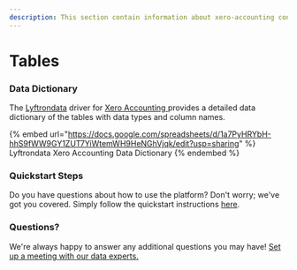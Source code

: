 ```yaml
---
description: This section contain information about xero-accounting connector tables information
---
```


# Tables

### Data Dictionary

The [Lyftrondata](https://www.lyftrondata.com/) driver for [Xero Accounting](https://www.lyftrondata.com/integration/xero-accounting/)[ ](https://www.lyftrondata.com/integration/xero-accounting/)provides a detailed data dictionary of the tables with data types and column names.

{% embed url="https://docs.google.com/spreadsheets/d/1a7PyHRYbH-hhS9fWW9GY1ZUT7YiWtemWH9HeNGhVjqk/edit?usp=sharing" %}
Lyftrondata Xero Accounting Data Dictionary
{% endembed %}

### Quickstart Steps

Do you have questions about how to use the platform? Don't worry; we've got you covered. Simply follow the quickstart instructions [here](../../../../quickstart-steps.md).

### Questions? <a href="#questions" id="questions"></a>

We're always happy to answer any additional questions you may have! [Set up a meeting with our data experts.](https://www.lyftrondata.com/book-a-meeting/)

